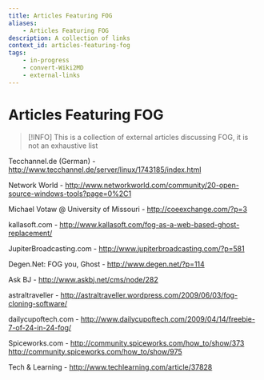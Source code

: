 ```yaml
---
title: Articles Featuring FOG
aliases:
    - Articles Featuring FOG
description: A collection of links
context_id: articles-featuring-fog
tags:
    - in-progress
    - convert-Wiki2MD
    - external-links
---
```


# Articles Featuring FOG


> [!INFO]
> This is a collection of external articles discussing FOG, it is not an exhaustive list


Tecchannel.de (German) -
<http://www.tecchannel.de/server/linux/1743185/index.html>

Network World -
<http://www.networkworld.com/community/20-open-source-windows-tools?page=0%2C1>

Michael Votaw @ University of Missouri - <http://coeexchange.com/?p=3>

kallasoft.com -
<http://www.kallasoft.com/fog-as-a-web-based-ghost-replacement/>

JupiterBroadcasting.com - <http://www.jupiterbroadcasting.com/?p=581>

Degen.Net: FOG you, Ghost - <http://www.degen.net/?p=114>

Ask BJ - <http://www.askbj.net/cms/node/282>

astraltraveller -
<http://astraltraveller.wordpress.com/2009/06/03/fog-cloning-software/>

dailycupoftech.com -
<http://www.dailycupoftech.com/2009/04/14/freebie-7-of-24-in-24-fog/>

Spiceworks.com - <http://community.spiceworks.com/how_to/show/373>
<http://community.spiceworks.com/how_to/show/975>

Tech & Learning - <http://www.techlearning.com/article/37828>
